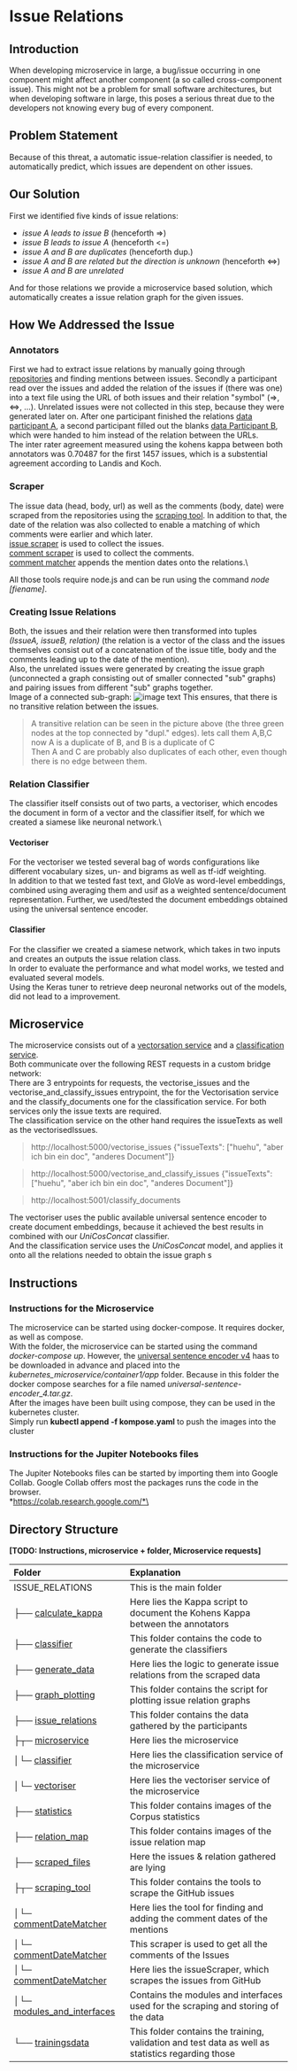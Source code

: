 # Issue Relations
## Introduction
When developing microservice in large, a bug/issue occurring in one component might affect another component (a so called cross-component issue).
This might not be a problem for small software architectures, but when developing software in large, this poses a serious threat due to the developers not knowing every bug of every component.

## Problem Statement
Because of this threat, a automatic issue-relation classifier is needed, to automatically predict, which issues are dependent on other issues.

## Our Solution
First we identified five kinds of issue relations:
* _issue A leads to issue B_ (henceforth =>)
* _issue B leads to issue A_ (henceforth <=)
* _issue A and B are duplicates_ (henceforth dup.)
* _issue A and B are related but the direction is unknown_ (henceforth <=>)
* _issue A and B are unrelated_ 

And for those relations we provide a microservice based solution, which automatically creates a issue relation graph for the given issues.

## How We Addressed the Issue
### Annotators
First we had to extract issue relations by manually going through [repositories](./scraped_files/allRepos.txt) and finding mentions between issues.
Secondly a participant read over the issues and added the relation of the issues if (there was one) into a text file using the URL of both issues and their relation "symbol" (=>, <=>, ...).
Unrelated issues were not collected in this step, because they were generated later on.
After one participant finished the relations [data participant A](./issue_relations/data_participant_A.txt), a second participant filled out the blanks [data Participant B](./issue_relations/data_participant_B.txt), which were handed to him instead of the relation between the URLs.\
The inter rater agreement measured using the kohens kappa between both annotators was 0.70487 for the first 1457 issues, which is a substential agreement according to Landis and Koch.

### Scraper
The issue data (head, body, url) as well as the comments (body, date) were scraped from the repositories using the [scraping tool](./scraping_tool/).
In addition to that, the date of the relation was also collected to enable a matching of which comments were earlier and which later.\
[issue scraper](./scraping_tool/issueScraper/app.ts) is used to collect the issues.\
[comment scraper](./scraping_tool/commentScraper/commentScraper.ts) is used to collect the comments.\
[comment matcher](./scraping_tool/commentDateMatcher/reviewCommentDates.ts) appends the mention dates onto the relations.\

All those tools require node.js and can be run using the command *node [fiename]*.

### Creating Issue Relations
Both, the issues and their relation were then transformed into tuples *(IssueA, issueB, relation)* (the relation is a vector of the class and the issues themselves consist out of a concatenation of the issue title, body and the comments leading up to the date of the mention).\
Also, the unrelated issues were generated by creating the issue graph (unconnected a graph consisting out of smaller connected "sub" graphs) and pairing issues from different "sub" graphs together.\
Image of a connected sub-graph:
![image text](./relation_map/issue_map_cropped.png)
This ensures, that there is no transitive relation between the issues.
> A transitive relation can be seen in the picture above (the three green nodes at the top connected by "dupl." edges).
> lets call them A,B,C\
> now A is a duplicate of B, and B is a duplicate of C\
> Then A and C are probably also duplicates of each other, even though there is no edge between them.

### Relation Classifier
The classifier itself consists out of two parts, a vectoriser, which encodes the document in form of a vector and the classifier itself, for which we created a siamese like neuronal network.\

#### Vectoriser
For the vectoriser we tested several bag of words configurations like different vocabulary sizes, un- and bigrams as well as tf-idf weighting.\
In addition to that we tested fast text, and GloVe as word-level embeddings, combined using averaging them and usif as a weighted sentence/document representation.
Further, we used/tested the document embeddings obtained using the universal sentence encoder.

#### Classifier
For the classifier we created a siamese network, which takes in two inputs and creates an outputs the issue relation class.\
In order to evaluate the performance and what model works, we tested and evaluated several models.\
Using the Keras tuner to retrieve deep neuronal networks out of the models, did not lead to a improvement.

## Microservice
The microservice consists out of a [vectorsation service](./microservice/vectoriser/) and a [classification service](./microservice/classifier/).\
Both communicate over the following REST requests in a custom bridge network:\
There are 3 entrypoints for requests, the vectorise_issues and the vectorise_and_classify_issues entrypoint, the  for the Vectorisation service and the classify_documents one for the classification service.
For both services only the issue texts are required.\
The classification service on the other hand requires the issueTexts as well as the vectorisedIssues.

>http://localhost:5000/vectorise_issues
{"issueTexts": ["huehu", "aber ich bin ein doc", "anderes Document"]}

>http://localhost:5000/vectorise_and_classify_issues
{"issueTexts": ["huehu", "aber ich bin ein doc", "anderes Document"]}

>http://localhost:5001/classify_documents


The vectoriser uses the public available universal sentence encoder to create document embeddings, because it achieved the best results in combined with our _UniCosConcat_ classifier.\
And the classification service uses the _UniCosConcat_ model, and applies it onto all the relations needed to obtain the issue graph
s
## Instructions
### Instructions for the Microservice
The microservice can be started using docker-compose.
It requires docker, as well as compose.\
With the folder, the microservice can be started using the command *docker-compose up*.
However, the [universal sentence encoder v4](https://tfhub.dev/google/universal-sentence-encoder/4) haas to be downloaded in advance and placed into the *kubernetes_microservice/container1/app* folder.
Because in this folder the docker compose searches for a file named *universal-sentence-encoder_4.tar.gz*.\
After the images have been built using compose, they can be used in the kubernetes cluster.\
Simply run **kubectl append -f kompose.yaml** to push the images into the cluster

### Instructions for the Jupiter Notebooks files
The Jupiter Notebooks files can be started by importing them into Google Collab.
Google Collab offers most the packages runs the code in the browser.\
*https://colab.research.google.com/*\

## Directory Structure

**[TODO: Instructions, microservice + folder, Microservice requests]**

| Folder                                      | Explanation                                                                    |
| :------------------------------------------ | :----------------------------------------------------------------------------- |
| ISSUE_RELATIONS                             | This is the main folder                                                        |
| ├── [calculate_kappa](./calculate_kappa)    | Here lies the Kappa script to document the Kohens Kappa between the annotators |
| ├── [classifier](./classifier)              | This folder contains the code to generate the classifiers                      |
| ├── [generate_data](./generate_data)        | Here lies the logic to generate issue relations from the scraped data          |
| ├── [graph_plotting](./graph_plotting)      | This folder contains the script for plotting issue relation graphs             |
| ├── [issue_relations](./issue_relations)    | This folder contains the data gathered by the participants                     |
| ├┬─ [microservice](./microservice)          | Here lies the microservice                                                     |
| │└─ [classifier](./microservice/classifier) | Here lies the classification service of the microservice                       |
| │└─ [vectoriser](./microservice/vectoriser) | Here lies the vectoriser service of the microservice                           |
| ├── [statistics](./statistics)              | This folder contains images of the Corpus statistics                           |
| ├── [relation_map](./relation_map)          | This folder contains images of the issue relation map                          |
| ├── [scraped_files](./scraped_files)        | Here the issues & relation gathered are lying                                  |
| ├┬─ [scraping_tool](./scraping_tool)        | This folder contains the tools to scrape the GitHub issues                     |
| │└─ [commentDateMatcher](./scraping_tool/commentDateMatcher) | Here lies the tool for finding and adding the comment dates of the mentions                                          |
| │└─ [commentDateMatcher](./scraping_tool/commentScraper) | This scraper is used to get all the comments of the Issues                                          |
| │└─ [commentDateMatcher](./scraping_tool/issueScraper) | Here lies the issueScraper, which scrapes the issues from GitHub                                          |
| │└─ [modules_and_interfaces](./scraping_tool/modules_and_interfaces) | Contains the modules and interfaces used for the scraping and storing of the data                                          |
| └── [trainingsdata](./trainingsdata)        | This folder contains the training, validation and test data as well as statistics regarding those |
